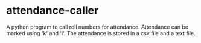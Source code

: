 # attendance-caller
A python program to call roll numbers for attendance. Attendance can be marked using 'k' and 'l'. The attendance is stored in a csv file and a text file.
